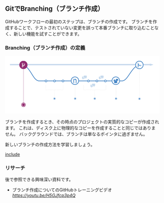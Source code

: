 ## GitでBranching（ブランチ作成）

GitHubワークフローの最初のステップは、ブランチの作成です。 ブランチを作成することで、テストされていない変更を誤って本番ブランチに取り込むことなく、新しい機能を試すことができます。

### Branching（ブランチ作成）の定義

![GitHubワークフロー](../img/github-workflow.png)

ブランチを作成するとき、その時点のプロジェクトの実質的なコピーが作成されます。 これは、ディスク上に物理的なコピーを作成することと同じではありません。 バックグラウンドでは、ブランチは単なるポインタに過ぎません。

新しいブランチの作成方法を学習しましょう。

[include](04a_activity_create_branch.md ':include')

### リサーチ

後で参照できる興味深い資料です。

- ブランチ作成についてのGitHubトレーニングビデオ　*https://youtu.be/H5GJfcp3p4Q*
